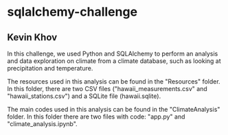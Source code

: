 # sqlalchemy-challenge

## Kevin Khov

In this challenge, we used Python and SQLAlchemy to perform an analysis and data exploration on climate from a climate database, such as looking at precipitation and temperature.

The resources used in this analysis can be found in the "Resources" folder. In this folder, there are two CSV files ("hawaii_measurements.csv" and "hawaii_stations.csv") and a SQLite file (hawaii.sqlite).

The main codes used in this analysis can be found in the "ClimateAnalysis" folder. In this folder there are two files with code: "app.py" and "climate_analysis.ipynb".
